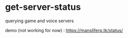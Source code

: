 # get-server-status
querying game and voice servers

demo (not working for now) : https://mansliferp.tk/status/
